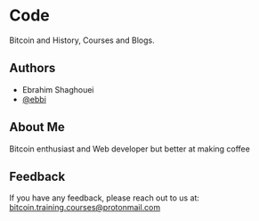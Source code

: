 
# Code
Bitcoin and History, Courses and Blogs.

## Authors
- Ebrahim Shaghouei
- [@ebbi](https://github.com/ebbi)

## About Me
Bitcoin enthusiast and Web developer but better at making coffee

## Feedback
If you have any feedback, please reach out to us at: bitcoin.training.courses@protonmail.com
